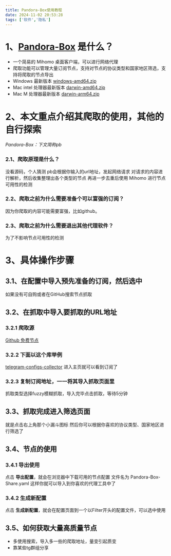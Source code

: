 ```yaml
---
title: Pandora-Box使用教程
date: 2024-11-02 20:53:28
tags: ['软件','隐私']
---
```


# 1、[Pandora-Box](https://github.com/snakem982/Pandora-Box) 是什么？
* 一个简易的 Mihomo 桌面客户端，可以进行网络代理
* 爬取功能可以管理大量订阅节点，支持对节点的协议类型和国家地区筛选，支持将爬取的节点导出
* Windows 最新版本 [windows-amd64.zip ](https://github.com/snakem982/Pandora-Box/releases/download/v0.2.20/windows-amd64.zip)
* Mac intel 处理器最新版本 [darwin-amd64.zip](https://github.com/snakem982/Pandora-Box/releases/download/v0.2.20/darwin-amd64.zip)
* Mac M 处理器最新版本 [darwin-arm64.zip](https://github.com/snakem982/Pandora-Box/releases/download/v0.2.20/darwin-arm64.zip)

# 2、本文重点介绍其爬取的使用，其他的自行探索
*Pandora-Box：下文简称pb*

### 2.1、爬取原理是什么？
没看源码，个人猜测
pb会根据你输入的url地址，发起网络请求
对请求的内容进行解析，然后收集整理出各个类型的节点
再进一步去重后使用 Mihomo 进行节点可用性的检测

### 2.2、爬取之前为什么需要准备个可以富强的订阅？
因为你爬取的内容可能需要富强，比如github。

### 2.3、爬取之前为什么需要退出其他代理软件？
为了不影响节点可用性的检测

# 3、具体操作步骤
## 3.1、在配置中导入预先准备的订阅，然后选中
如果没有可自购或者在GitHub搜索节点抓取

## 3.2、在抓取中导入要抓取的URL地址
### 3.2.1 爬取源
[Github 免费节点 ](https://github.com/search?q=vless&type=repositories&s=updated&o=desc)

### 3.2.2 下面以这个库举例
[telegram-configs-collector](https://github.com/soroushmirzaei/telegram-configs-collector)
进入主页就可以看到订阅了

### 3.2.3 复制订阅地址，一一将其导入抓取页面里
抓取类型选择fuzzy模糊抓取，导入完毕点击抓取，等待5分钟

## 3.3、抓取完成进入筛选页面
就是点击右上角那个小漏斗图标
然后你可以根据你喜欢的协议类型、国家地区进行筛选了

## 3.4、节点的使用
### 3.4.1 导出使用
点击 **导出配置**，就会在浏览器中下载可用的节点配置
文件名为 Pandora-Box-Share.yaml
这样你就可以导入到你喜欢的代理工具中了

### 3.4.2 生成新配置
点击 **生成新配置**，就会在配置页面到一个以Filter开头的配置文件，可以选中使用

## 3.5、如何获取大量高质量节点

* 多使用搜索，导入多一些的爬取地址，量变引起质变
* 靠某些tg群组分享
